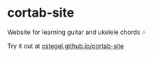 # cortab-site

Website for learning guitar and ukelele chords 🎶

Try it out at [cstegel.github.io/cortab-site](https://cstegel.github.io/cortab-site)
